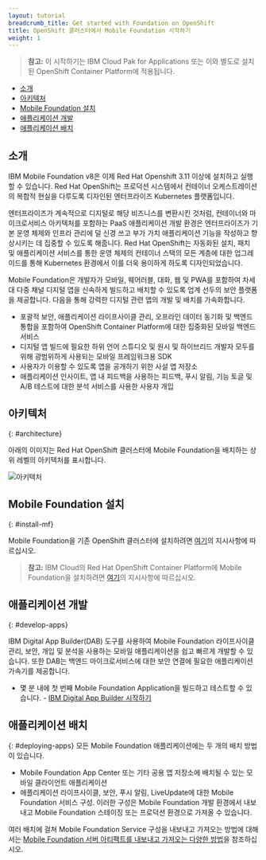 ```yaml
---
layout: tutorial
breadcrumb_title: Get started with Foundation on OpenShift
title: OpenShift 클러스터에서 Mobile Foundation 시작하기
weight: 1
---
```

<!-- NLS_CHARSET=UTF-8 -->


> **참고:** 이 시작하기는 IBM Cloud Pak for Applications 또는 이와 별도로 설치된 OpenShift Container Platform에 적용됩니다.

* [소개](#introduction)
* [아키텍처](#architecture)
* [Mobile Foundation 설치](#install-mf)
* [애플리케이션 개발](#develop-apps)
* [애플리케이션 배치](#deploying-apps)

## 소개
IBM Mobile Foundation v8은 이제 Red Hat Openshift 3.11 이상에 설치하고 실행할 수 있습니다. Red Hat OpenShift는 프로덕션 시스템에서 컨테이너 오케스트레이션의 복합적 현실을 다루도록 디자인된 엔터프라이즈 Kubernetes 플랫폼입니다.

엔터프라이즈가 계속적으로 디지털로 해당 비즈니스를 변환시킨 것처럼, 컨테이너와 마이크로서비스 아키텍처를 포함하는 PaaS 애플리케이션 개발 환경은 엔터프라이즈가 기본 운영 체제와 인프라 관리에 덜 신경 쓰고 부가 가치 애플리케이션 기능을 작성하고 향상시키는 데 집중할 수 있도록 해줍니다. Red Hat OpenShift는 자동화된 설치, 패치 및 애플리케이션 서비스를 통한 운영 체제의 컨테이너 스택의 모든 계층에 대한 업그레이드를 통해 Kubernetes 환경에서 이를 더욱 용이하게 하도록 디자인되었습니다.

Mobile Foundation은 개발자가 모바일, 웨어러블, 대화, 웹 및 PWA를 포함하여 차세대 다중 채널 디지털 앱을 신속하게 빌드하고 배치할 수 있도록 업계 선두의 보안 플랫폼을 제공합니다. 다음을 통해 강력한 디지털 관련 앱의 개발 및 배치를 가속화합니다.
* 포괄적 보안, 애플리케이션 라이프사이클 관리, 오프라인 데이터 동기화 및 백엔드 통합을 포함하여 OpenShift Container Platform에 대한 집중화된 모바일 백엔드 서비스
* 디지털 앱 빌드에 필요한 하위 언어 스튜디오 및 원시 및 하이브리드 개발자 모두를 위해 광범위하게 사용되는 모바일 프레임워크용 SDK
* 사용자가 이용할 수 있도록 앱을 공개하기 위한 사설 앱 저장소
* 애플리케이션 인사이트, 앱 내 피드백을 사용하는 피드백, 푸시 알림, 기능 토글 및 A/B 테스트에 대한 분석 서비스를 사용한 사용자 개입

## 아키텍처
{: #architecture}

아래의 이미지는 Red Hat OpenShift 클러스터에 Mobile Foundation을 배치하는 상위 레벨의 아키텍처를 표시합니다.

![아키텍처](../architecture-mobile-services-openshift.png)

## Mobile Foundation 설치
{: #install-mf}

Mobile Foundation을 기존 OpenShift 클러스터에 설치하려면 [여기](../mobilefoundation-on-openshift)의 지시사항에 따르십시오.

>**참고:** IBM Cloud의 Red Hat OpenShift Container Platform에 Mobile Foundation을 설치하려면 [여기](../deploy-mf-on-ibmcloud-ocp)의 지시사항에 따르십시오.

## 애플리케이션 개발
{: #develop-apps}

IBM Digital App Builder(DAB) 도구를 사용하여 Mobile Foundation 라이프사이클 관리, 보안, 개입 및 분석을 사용하는 모바일 애플리케이션을 쉽고 빠르게 개발할 수 있습니다. 또한 DAB는 백엔드 마이크로서비스에 대한 보안 연결에 필요한 애플리케이션 가속기를 제공합니다.  

* 몇 분 내에 첫 번째 Mobile Foundation Application을 빌드하고 테스트할 수 있습니다. - [IBM Digital App Builder 시작하기](https://github.com/MobileFirst-Platform-Developer-Center/IBMDigitalAppBuilderGettingStarted)

## 애플리케이션 배치
{: #deploying-apps}
모든 Mobile Foundation 애플리케이션에는 두 개의 배치 방법이 있습니다.
* Mobile Foundation App Center 또는 기타 공용 앱 저장소에 배치될 수 있는 모바일 클라이언트 애플리케이션
* 애플리케이션 라이프사이클, 보안, 푸시 알림, LiveUpdate에 대한 Mobile Foundation 서비스 구성. 이러한 구성은 Mobile Foundation 개발 환경에서 내보내고 Mobile Foundation 스테이징 또는 프로덕션 환경으로 가져올 수 있습니다.  

여러 배치에 걸쳐 Mobile Foundation Service 구성을 내보내고 가져오는 방법에 대해서는 [Mobile Foundation 서버 아티팩트를 내보내고 가져오는 다양한 방법](http://mobilefirstplatform.ibmcloud.com/blog/2016/07/25/how-to-replicate-mobilefirst-environment/)을 참조하십시오.
